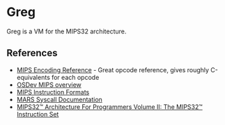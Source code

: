 # Greg

Greg is a VM for the MIPS32 architecture.

## References

- [MIPS Encoding Reference](https://student.cs.uwaterloo.ca/~isg/res/mips/opcodes) - Great opcode reference, gives roughly C-equivalents for each opcode
- [OSDev MIPS overview](https://wiki.osdev.org/MIPS_Overview#Instruction_fields)
- [MIPS Instruction Formats](https://en.wikibooks.org/wiki/MIPS_Assembly/Instruction_Formats#I_Instructions)
- [MARS Syscall Documentation](https://dpetersanderson.github.io/Help/SyscallHelp.html)
- [MIPS32™ Architecture For Programmers Volume II: The MIPS32™ Instruction Set](https://www.cs.cornell.edu/courses/cs3410/2014sp/MIPS_Vol2.pdf)
